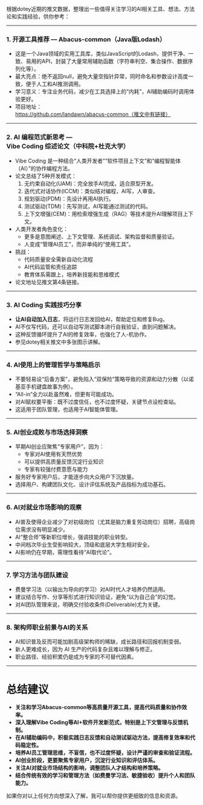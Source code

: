 根据dotey近期的推文数据，整理出一些值得关注学习的AI相关工具、想法、方法论和实践经验，供你参考：

---

### 1. 开源工具推荐 — **Abacus-common（Java版Lodash）**
- 这是一个Java领域的实用工具库，类似JavaScript的Lodash，提供干净、一致、易用的API，封装了大量常用辅助函数（字符串判空、集合操作、数据序列化等）。
- 最大亮点：绝不返回null，避免大量空指针异常，同时命名和参数设计高度一致，便于人工和AI推测调用。
- 学习意义：专注业务代码，减少在工具选择上的“内耗”，AI辅助编码时调用体验更好。
- 项目地址：https://github.com/landawn/abacus-common（推文中有链接）

---

### 2. AI 编程范式新思考 — **Vibe Coding 综述论文（中科院+杜克大学）**
- Vibe Coding 是一种结合“人类开发者”“软件项目上下文”和“编程智能体（AI）”的协作编程方法。
- 论文总结了5种开发模式：
  1. 无约束自动化(UAM)：完全放手AI完成，适合原型开发。
  2. 迭代式对话协作(ICCM)：类似结对编程，AI写，人审查。
  3. 规划驱动(PDM)：先设计再用AI执行。
  4. 测试驱动(TDM)：先写测试，AI写能通过测试的代码。
  5. 上下文增强(CEM)：用检索增强生成（RAG）等技术提升AI理解项目上下文。
- 人类开发者角色变化：
  - 更多是意图阐述、上下文管理、系统调试、架构监督和质量验证。
  - 人变成“管理AI员工”，而非单纯的“使用工具”。
- 挑战：
  - 代码质量安全需新自动化流程
  - AI代码监管和责任追踪
  - 教育体系需跟上，培养新技能和思维模式
- 论文地址见推文第4条链接。

---

### 3. AI Coding 实践技巧分享
- **让AI自动加入日志**，将运行日志发回给AI，帮助定位和修复Bug。
- AI不仅写代码，还可以自动写测试脚本进行自我验证，直到问题解决。
- 这种反馈循环提升了AI的修复效率，也强化了人-机协作。
- 参见dotey相关推文中多张图示讲解。

---

### 4. AI使用上的管理哲学与策略启示
- 不要轻易设“后备方案”，避免陷入“双保险”策略导致的资源和动力分散（以诺基亚手机键盘故事为例）。
- “All-in”全力以赴虽然难，但更有可能成功。
- 对AI赋权要平衡：既不过度信任，也不过度怀疑，关键节点设检查站。
- 这适用于团队管理，也适用于AI智能体管理。

---

### 5. AI创业成败与市场选择洞察
- 早期AI创业应聚焦“专家用户”，因为：
  - 专家对AI使用有天然优势
  - 可以提供高质量反馈沉淀行业知识
  - 专家有较强付费意愿与能力
- 服务好专家用户后，才能逐步向大众用户下沉放量。
- 选择用户、构建团队文化、设计评估系统及产品指标为成功基石。

---

### 6. AI对就业市场影响的观察
- AI普及使得企业减少了对初级岗位（尤其是脑力重复劳动岗位）招聘，高级岗位需求没有明显减少。
- AI“整合师”等新职位增长，强调技能的职业转型。
- 中间档次毕业生受影响较大，顶级和底层大学生相对安全。
- AI影响仍在早期，需理性看待“AI取代论”。

---

### 7. 学习方法与团队建设
- 费曼学习法（以输出为导向的学习）对AI时代人才培养仍然适用。
- 建议结合写作、分享等形式进行知识验证，避免“以为自己会”的幻觉。
- 对AI团队管理来说，明确交付验收条件(Deliverable)尤为关键。

---

### 8. 架构师职业前景与AI的关系
- AI知识普及反而可能加剧高级架构师的稀缺，成长路径和回报机制变弱。
- 新人更难成长，因为 AI 生产的代码复杂且难以理解与修正。
- 职业路径、经验积累仍是成为专家的不可替代因素。

---

# 总结建议

- **关注和学习Abacus-common等高质量开源工具，提高代码质量和协作效率。**
- **深入理解Vibe Coding等AI+软件开发新范式，特别是上下文管理与反馈机制。**
- **在AI辅助编码中，积极实践日志反馈和自动测试驱动方法，提高修复效率和代码稳定性。**
- **培养AI员工管理思维，不盲信，也不过度怀疑，设计严谨的审查和验证流程。**
- **AI创业阶段，更要聚焦专家用户，沉淀行业知识和评估体系。**
- **关注AI对就业市场结构的影响，调整团队人才结构和培养策略。**
- **结合传统有效的学习和管理方法（如费曼学习法、敏捷验收）提升个人和团队能力。**

如果你对以上任何方向想深入了解，我可以帮你提供更细致的信息和资源。